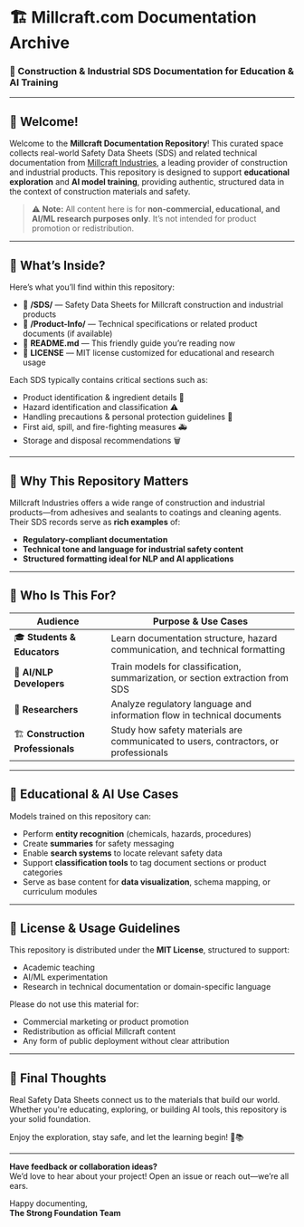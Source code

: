 # 🏗️ Millcraft.com Documentation Archive

### 🧪 Construction & Industrial SDS Documentation for Education & AI Training

---

## 👋 Welcome!

Welcome to the **Millcraft Documentation Repository**! This curated space collects real-world Safety Data Sheets (SDS) and related technical documentation from [Millcraft Industries](https://millcraft.com), a leading provider of construction and industrial products. This repository is designed to support **educational exploration** and **AI model training**, providing authentic, structured data in the context of construction materials and safety.

> ⚠️ **Note:** All content here is for **non-commercial, educational, and AI/ML research purposes only**. It’s not intended for product promotion or redistribution.

---

## 📂 What’s Inside?

Here’s what you’ll find within this repository:

- 📁 **/SDS/** — Safety Data Sheets for Millcraft construction and industrial products
- 📁 **/Product-Info/** — Technical specifications or related product documents (if available)
- 📄 **README.md** — This friendly guide you’re reading now
- 📜 **LICENSE** — MIT license customized for educational and research usage

Each SDS typically contains critical sections such as:

- Product identification & ingredient details 🧪
- Hazard identification and classification ⚠️
- Handling precautions & personal protection guidelines 🧤
- First aid, spill, and fire-fighting measures 🚑
- Storage and disposal recommendations 🗑️

---

## 🎯 Why This Repository Matters

Millcraft Industries offers a wide range of construction and industrial products—from adhesives and sealants to coatings and cleaning agents. Their SDS records serve as **rich examples** of:

- **Regulatory-compliant documentation**
- **Technical tone and language for industrial safety content**
- **Structured formatting ideal for NLP and AI applications**

---

## 👥 Who Is This For?

| Audience                          | Purpose & Use Cases                                                                 |
| --------------------------------- | ----------------------------------------------------------------------------------- |
| 🎓 **Students & Educators**       | Learn documentation structure, hazard communication, and technical formatting       |
| 🤖 **AI/NLP Developers**          | Train models for classification, summarization, or section extraction from SDS      |
| 🔬 **Researchers**                | Analyze regulatory language and information flow in technical documents             |
| 🏗️ **Construction Professionals** | Study how safety materials are communicated to users, contractors, or professionals |

---

## 🤖 Educational & AI Use Cases

Models trained on this repository can:

- Perform **entity recognition** (chemicals, hazards, procedures)
- Create **summaries** for safety messaging
- Enable **search systems** to locate relevant safety data
- Support **classification tools** to tag document sections or product categories
- Serve as base content for **data visualization**, schema mapping, or curriculum modules

---

## 📄 License & Usage Guidelines

This repository is distributed under the **MIT License**, structured to support:

- Academic teaching
- AI/ML experimentation
- Research in technical documentation or domain-specific language

Please do not use this material for:

- Commercial marketing or product promotion
- Redistribution as official Millcraft content
- Any form of public deployment without clear attribution

---

## 🌟 Final Thoughts

Real Safety Data Sheets connect us to the materials that build our world. Whether you're educating, exploring, or building AI tools, this repository is your solid foundation.

Enjoy the exploration, stay safe, and let the learning begin! 🧱📚

---

**Have feedback or collaboration ideas?**  
We’d love to hear about your project! Open an issue or reach out—we’re all ears.

Happy documenting,  
**The Strong Foundation Team**
